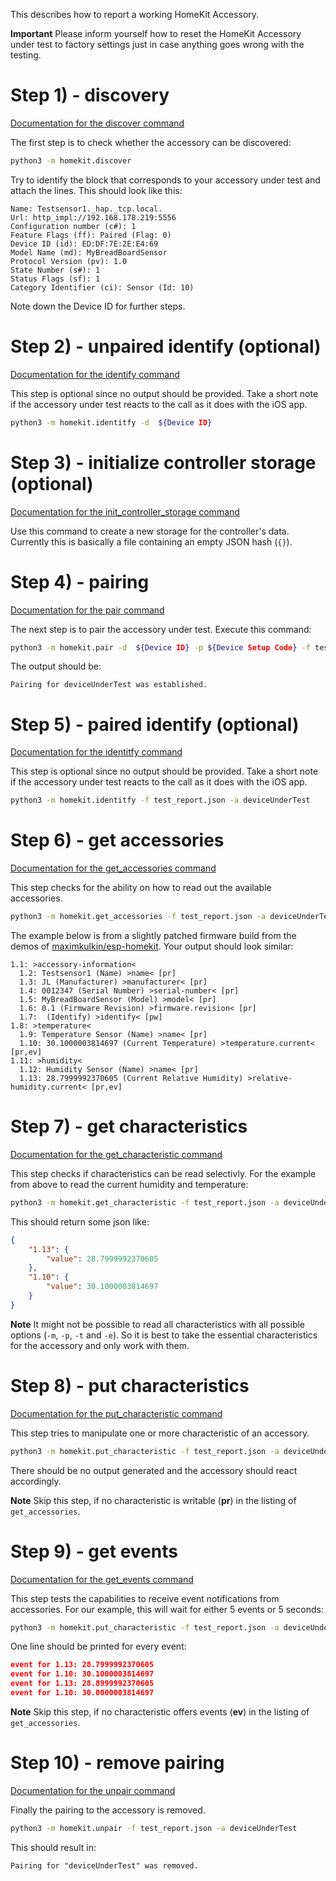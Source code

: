 This describes how to report a working HomeKit Accessory.

**Important**
Please inform yourself how to reset the HomeKit Accessory under test to factory settings just in case anything goes wrong with the testing.

# Step 1) - discovery

[Documentation for the discover command](https://github.com/jlusiardi/homekit_python#discover)

The first step is to check whether the accessory can be discovered:

```bash
python3 -m homekit.discover
```

Try to identify the block that corresponds to your accessory under test and attach the lines. This should look like this:
```
Name: Testsensor1._hap._tcp.local.
Url: http_impl://192.168.178.219:5556
Configuration number (c#): 1
Feature Flags (ff): Paired (Flag: 0)
Device ID (id): ED:DF:7E:2E:E4:69
Model Name (md): MyBreadBoardSensor
Protocol Version (pv): 1.0
State Number (s#): 1
Status Flags (sf): 1
Category Identifier (ci): Sensor (Id: 10)
```

Note down the Device ID for further steps.

# Step 2) - unpaired identify (optional)

[Documentation for the identify command](https://github.com/jlusiardi/homekit_python#identify)

This step is optional since no output should be provided. Take a short note if the accessory under test reacts to the call as it does with the iOS app.

```bash
python3 -m homekit.identitfy -d  ${Device ID} 
```

# Step 3) - initialize controller storage (optional)

[Documentation for the init_controller_storage command](https://github.com/jlusiardi/homekit_python#init_controller_storage)

Use this command to create a new storage for the controller's data. Currently this is basically a file containing an empty JSON hash (`{}`).

# Step 4) - pairing

[Documentation for the pair command](https://github.com/jlusiardi/homekit_python#pair)

The next step is to pair the accessory under test. Execute this command:

```bash
python3 -m homekit.pair -d  ${Device ID} -p ${Device Setup Code} -f test_report.json -a deviceUnderTest
```

The output should be:

```
Pairing for deviceUnderTest was established.
```

# Step 5) - paired identify (optional)

[Documentation for the identitfy command](https://github.com/jlusiardi/homekit_python#identitfy)

This step is optional since no output should be provided. Take a short note if the accessory under test reacts to the call as it does with the iOS app.

```bash
python3 -m homekit.identitfy -f test_report.json -a deviceUnderTest
```

# Step 6) - get accessories 

[Documentation for the get_accessories command](https://github.com/jlusiardi/homekit_python#get_accessories)

This step checks for the ability on how to read out the available accessories.

```bash
python3 -m homekit.get_accessories -f test_report.json -a deviceUnderTest
```

The example below is from a slightly patched firmware build from the demos of [maximkulkin/esp-homekit](https://github.com/maximkulkin/esp-homekit). 
Your output should look similar:
```
1.1: >accessory-information<
  1.2: Testsensor1 (Name) >name< [pr]
  1.3: JL (Manufacturer) >manufacturer< [pr]
  1.4: 0012347 (Serial Number) >serial-number< [pr]
  1.5: MyBreadBoardSensor (Model) >model< [pr]
  1.6: 0.1 (Firmware Revision) >firmware.revision< [pr]
  1.7:  (Identify) >identify< [pw]
1.8: >temperature<
  1.9: Temperature Sensor (Name) >name< [pr]
  1.10: 30.1000003814697 (Current Temperature) >temperature.current< [pr,ev]
1.11: >humidity<
  1.12: Humidity Sensor (Name) >name< [pr]
  1.13: 28.7999992370605 (Current Relative Humidity) >relative-humidity.current< [pr,ev]
```

# Step 7) - get characteristics

[Documentation for the get_characteristic command](https://github.com/jlusiardi/homekit_python#get_characteristic)

This step checks if characteristics can be read selectivly. For the example from above to read the current humidity and temperature:

```bash
python3 -m homekit.get_characteristic -f test_report.json -a deviceUnderTest -c 1.13 -c 1.10 
```

This should return some json like:
```json
{
    "1.13": {
        "value": 28.7999992370605
    },
    "1.10": {
        "value": 30.1000003814697
    }
}
```

**Note**
It might not be possible to read all characteristics with all possible options (`-m`, `-p`, `-t` and `-e`). So it is best to take the essential characteristics for the accessory and only work with them.


# Step 8) - put characteristics

[Documentation for the put_characteristic command](https://github.com/jlusiardi/homekit_python#put_characteristic)

This step tries to manipulate one or more characteristic of an accessory.

```bash
python3 -m homekit.put_characteristic -f test_report.json -a deviceUnderTest -c 23.42 On
```

There should be no output generated and the accessory should react accordingly.

**Note**
Skip this step, if no characteristic is writable (**pr**) in the listing of `get_accessories`.

# Step 9) - get events

[Documentation for the get_events command](https://github.com/jlusiardi/homekit_python#get_events)

This step tests the capabilities to receive event notifications from accessories. For our example, this will wait for either 5 events or 5 seconds: 

```bash
python3 -m homekit.put_characteristic -f test_report.json -a deviceUnderTest -e 5 -s 5 -c 1.13 -c 1.10 
```

One line should be printed for every event:
```json
event for 1.13: 28.7999992370605
event for 1.10: 30.1000003814697
event for 1.13: 28.8999992370605
event for 1.10: 30.0000003814697
```

**Note**
Skip this step, if no characteristic offers events (**ev**) in the listing of `get_accessories`.

# Step 10) - remove pairing

[Documentation for the unpair command](https://github.com/jlusiardi/homekit_python#unpair)

Finally the pairing to the accessory is removed. 

```bash
python3 -m homekit.unpair -f test_report.json -a deviceUnderTest
```

This should result in:
```
Pairing for "deviceUnderTest" was removed.
```



